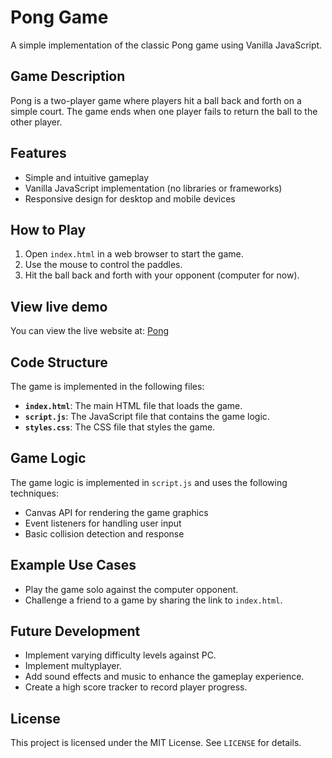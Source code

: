 # Pong Game

A simple implementation of the classic Pong game using Vanilla JavaScript.

## Game Description
Pong is a two-player game where players hit a ball back and forth on a simple court. The game ends when one player fails to return the ball to the other player.

## Features
- Simple and intuitive gameplay  
- Vanilla JavaScript implementation (no libraries or frameworks)  
- Responsive design for desktop and mobile devices  

## How to Play
1. Open `index.html` in a web browser to start the game.  
2. Use the mouse to control the paddles.  
3. Hit the ball back and forth with your opponent (computer for now).  

## View live demo

You can view the live website at: [Pong](https://vanillajs-pong.netlify.app/)



## Code Structure
The game is implemented in the following files:  
- **`index.html`**: The main HTML file that loads the game.  
- **`script.js`**: The JavaScript file that contains the game logic.  
- **`styles.css`**: The CSS file that styles the game.  

## Game Logic
The game logic is implemented in `script.js` and uses the following techniques:  
- Canvas API for rendering the game graphics  
- Event listeners for handling user input  
- Basic collision detection and response  

## Example Use Cases
- Play the game solo against the computer opponent.  
- Challenge a friend to a game by sharing the link to `index.html`.  

## Future Development
- Implement varying difficulty levels against PC.
- Implement multyplayer.
- Add sound effects and music to enhance the gameplay experience.  
- Create a high score tracker to record player progress.  

## License
This project is licensed under the MIT License. See `LICENSE` for details.
